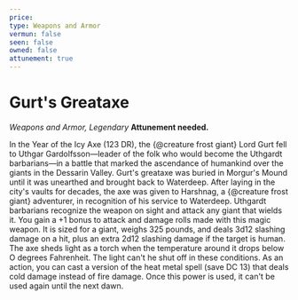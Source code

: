 ```yaml
---
price: 
type: Weapons and Armor
vermun: false
seen: false
owned: false
attunement: true
---
```

# Gurt's Greataxe

*Weapons and Armor, Legendary* **Attunement needed.**

In the Year of the Icy Axe (123 DR), the {@creature frost giant} Lord Gurt fell to Uthgar Gardolfsson—leader of the folk who would become the Uthgardt barbarians—in a battle that marked the ascendance of humankind over the giants in the Dessarin Valley. Gurt's greataxe was buried in Morgur's Mound until it was unearthed and brought back to Waterdeep. After laying in the city's vaults for decades, the axe was given to Harshnag, a {@creature frost giant} adventurer, in recognition of his service to Waterdeep. Uthgardt barbarians recognize the weapon on sight and attack any giant that wields it. You gain a +1 bonus to attack and damage rolls made with this magic weapon. It is sized for a giant, weighs 325 pounds, and deals 3d12 slashing damage on a hit, plus an extra 2d12 slashing damage if the target is human. The axe sheds light as a torch when the temperature around it drops below O degrees Fahrenheit. The light can't he shut off in these conditions. As an action, you can cast a version of the heat metal spell (save DC 13) that deals cold damage instead of fire damage. Once this power is used, it can't be used again until the next dawn.